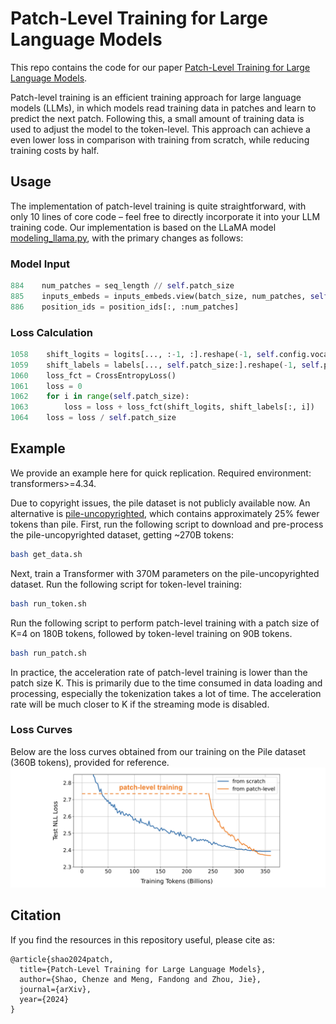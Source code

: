 # Patch-Level Training for Large Language Models

This repo contains the code for our paper [Patch-Level Training for Large Language Models](https://arxiv.org/abs/2407.12665).

Patch-level training is an efficient training approach for large language models (LLMs), in which models read training data in patches and learn to predict the next patch. Following this, a small amount of training data is used to adjust the model to the token-level. This approach can achieve a even lower loss in comparison with training from scratch, while reducing training costs by half.

## Usage

The implementation of patch-level training is quite straightforward, with only 10 lines of core code – feel free to directly incorporate it into your LLM training code. Our implementation is based on the LLaMA model [modeling_llama.py](https://github.com/shaochenze/PatchTrain/blob/main/modeling_llama.py), with the primary changes as follows:

### Model Input
```python
884    num_patches = seq_length // self.patch_size
885    inputs_embeds = inputs_embeds.view(batch_size, num_patches, self.patch_size, -1).mean(2)
886    position_ids = position_ids[:, :num_patches]
```

### Loss Calculation
```python
1058    shift_logits = logits[..., :-1, :].reshape(-1, self.config.vocab_size)
1059    shift_labels = labels[..., self.patch_size:].reshape(-1, self.patch_size)
1060    loss_fct = CrossEntropyLoss()
1061    loss = 0
1062    for i in range(self.patch_size):
1063        loss = loss + loss_fct(shift_logits, shift_labels[:, i])
1064    loss = loss / self.patch_size
```

## Example

We provide an example here for quick replication. Required environment: transformers>=4.34.

Due to copyright issues, the pile dataset is not publicly available now. An alternative is [pile-uncopyrighted](https://huggingface.co/datasets/monology/pile-uncopyrighted), which contains approximately 25% fewer tokens than pile. First, run the following script to download and pre-process the pile-uncopyrighted dataset, getting ~270B tokens:

```bash
bash get_data.sh
```

Next, train a Transformer with 370M parameters on the pile-uncopyrighted dataset. Run the following script for token-level training:

```bash
bash run_token.sh
```

Run the following script to perform patch-level training with a patch size of K=4 on 180B tokens, followed by token-level training on 90B tokens.

```bash
bash run_patch.sh
```

In practice, the acceleration rate of patch-level training is lower than the patch size K. This is primarily due to the time consumed in data loading and processing, especially the tokenization takes a lot of time. The acceleration rate will be much closer to K if the streaming mode is disabled.

### Loss Curves

Below are the loss curves obtained from our training on the Pile dataset (360B tokens), provided for reference.
![loss](./loss.png)

## Citation
If you find the resources in this repository useful, please cite as:
```
@article{shao2024patch,
  title={Patch-Level Training for Large Language Models},
  author={Shao, Chenze and Meng, Fandong and Zhou, Jie},
  journal={arXiv},
  year={2024}
}
```

